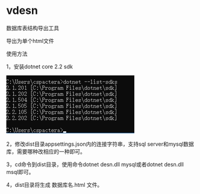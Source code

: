 # vdesn
数据库表结构导出工具

导出为单个html文件

使用方法

1，安装dotnet core 2.2 sdk

![演示](https://github.com/ghconn/vdesn/blob/master/1.png)

2，修改dist目录appsettings.json内的连接字符串，支持sql server和mysql数据库，需要哪种改相应的一种即可。

3，cd命令到dist目录，使用命令dotnet desn.dll mysql或者dotnet desn.dll msql即可。

4，dist目录将生成 数据库名.html 文件。
